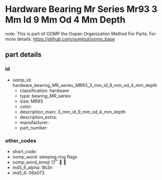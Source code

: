 # Hardware Bearing Mr Series Mr93 3 Mm Id 9 Mm Od 4 Mm Depth  

note: This is part of OOMP the Oopen Organization Method For Parts. For more details: https://github.com/oomlout/oomp_base

##  part details





### id
* oomp_id: hardware_bearing_MR_series_MR93_3_mm_id_9_mm_od_4_mm_depth
  * classification: hardware
  * type: bearing_MR_series
  * size: MR93
  * color: 
  * description_main: 3_mm_id_9_mm_od_4_mm_depth
  * description_extra: 
  * manufacturer: 
  * part_number: 

### other_codes
* short_code: 
* oomp_word: sleeping ring flags
* oomp_word_emoji :sleeping: :ring: :flags:
* md5_6_alpha: 9b3n
* md5_6: 06a073